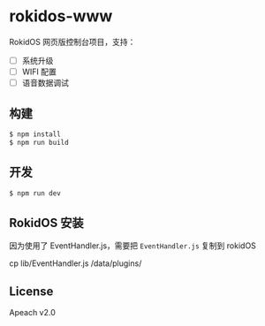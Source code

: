 # rokidos-www

RokidOS 网页版控制台项目，支持：

- [ ] 系统升级
- [ ] WIFI 配置
- [ ] 语音数据调试

## 构建

```sh
$ npm install
$ npm run build
```

## 开发

```sh
$ npm run dev
```

## RokidOS 安装

因为使用了 EventHandler.js，需要把 `EventHandler.js` 复制到 rokidOS

cp lib/EventHandler.js /data/plugins/

## License

Apeach v2.0
